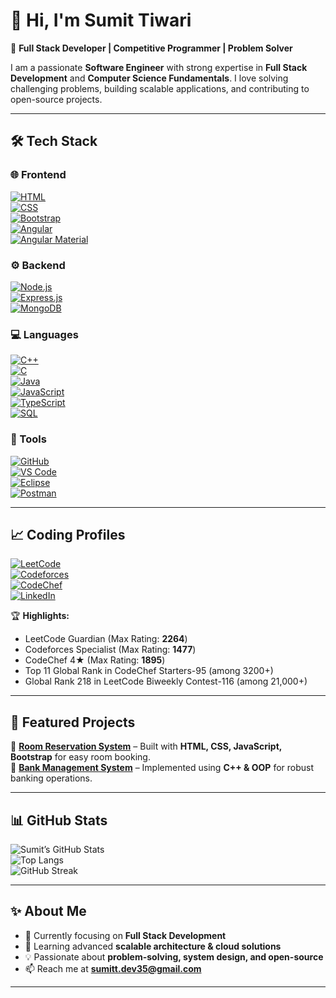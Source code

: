 # 👋 Hi, I'm Sumit Tiwari  

🚀 **Full Stack Developer | Competitive Programmer | Problem Solver**  

I am a passionate **Software Engineer** with strong expertise in **Full Stack Development** and **Computer Science Fundamentals**. I love solving challenging problems, building scalable applications, and contributing to open-source projects.  

---

## 🛠️ Tech Stack  

### 🌐 Frontend  
[![HTML](https://img.shields.io/badge/HTML5-E34F26?style=for-the-badge&logo=html5&logoColor=white)]()  
[![CSS](https://img.shields.io/badge/CSS3-1572B6?style=for-the-badge&logo=css3&logoColor=white)]()  
[![Bootstrap](https://img.shields.io/badge/Bootstrap-563D7C?style=for-the-badge&logo=bootstrap&logoColor=white)]()  
[![Angular](https://img.shields.io/badge/Angular-DD0031?style=for-the-badge&logo=angular&logoColor=white)]()  
[![Angular Material](https://img.shields.io/badge/Angular%20Material-757575?style=for-the-badge&logo=angular&logoColor=white)]()  

### ⚙️ Backend  
[![Node.js](https://img.shields.io/badge/Node.js-339933?style=for-the-badge&logo=node.js&logoColor=white)]()  
[![Express.js](https://img.shields.io/badge/Express.js-000000?style=for-the-badge&logo=express&logoColor=white)]()  
[![MongoDB](https://img.shields.io/badge/MongoDB-47A248?style=for-the-badge&logo=mongodb&logoColor=white)]()  

### 💻 Languages  
[![C++](https://img.shields.io/badge/C++-00599C?style=for-the-badge&logo=c%2b%2b&logoColor=white)]()  
[![C](https://img.shields.io/badge/C-00599C?style=for-the-badge&logo=c&logoColor=white)]()  
[![Java](https://img.shields.io/badge/Java-007396?style=for-the-badge&logo=java&logoColor=white)]()  
[![JavaScript](https://img.shields.io/badge/JavaScript-F7DF1E?style=for-the-badge&logo=javascript&logoColor=black)]()  
[![TypeScript](https://img.shields.io/badge/TypeScript-007ACC?style=for-the-badge&logo=typescript&logoColor=white)]()  
[![SQL](https://img.shields.io/badge/SQL-336791?style=for-the-badge&logo=postgresql&logoColor=white)]()  

### 🧰 Tools  
[![GitHub](https://img.shields.io/badge/GitHub-181717?style=for-the-badge&logo=github&logoColor=white)](https://github.com/Sumit-Dev35)  
[![VS Code](https://img.shields.io/badge/VS%20Code-0078d7?style=for-the-badge&logo=visual-studio-code&logoColor=white)]()  
[![Eclipse](https://img.shields.io/badge/Eclipse-2C2255?style=for-the-badge&logo=eclipse&logoColor=white)]()  
[![Postman](https://img.shields.io/badge/Postman-FF6C37?style=for-the-badge&logo=postman&logoColor=white)]()  

---

## 📈 Coding Profiles  

[![LeetCode](https://img.shields.io/badge/LeetCode-FFA116?style=for-the-badge&logo=leetcode&logoColor=white)](https://leetcode.com/u/Bitwise_Operator/)  
[![Codeforces](https://img.shields.io/badge/Codeforces-1F8ACB?style=for-the-badge&logo=codeforces&logoColor=white)](https://codeforces.com/profile/Bitwise_operator)  
[![CodeChef](https://img.shields.io/badge/CodeChef-5B4638?style=for-the-badge&logo=codechef&logoColor=white)](https://www.codechef.com/users/bitwise91)  
[![LinkedIn](https://img.shields.io/badge/LinkedIn-0A66C2?style=for-the-badge&logo=linkedin&logoColor=white)](https://www.linkedin.com/in/sumit-tiwari-b7a5b1222/)  

🏆 **Highlights:**  
- LeetCode Guardian (Max Rating: **2264**)  
- Codeforces Specialist (Max Rating: **1477**)  
- CodeChef 4★ (Max Rating: **1895**)  
- Top 11 Global Rank in CodeChef Starters-95 (among 3200+)  
- Global Rank 218 in LeetCode Biweekly Contest-116 (among 21,000+)  

---

## 📂 Featured Projects  

🔹 [**Room Reservation System**](https://github.com/SUMIT-TI/roombooking) – Built with **HTML, CSS, JavaScript, Bootstrap** for easy room booking.  
🔹 [**Bank Management System**](https://github.com/SUMIT-TI/Bank-Management-Solution) – Implemented using **C++ & OOP** for robust banking operations.  

---

## 📊 GitHub Stats  

![Sumit’s GitHub Stats](https://github-readme-stats.vercel.app/api?username=Sumit-Dev35&show_icons=true&theme=radical)  
![Top Langs](https://github-readme-stats.vercel.app/api/top-langs/?username=Sumit-Dev35&layout=compact&theme=radical)  
![GitHub Streak](https://streak-stats.demolab.com?user=Sumit-Dev35&theme=radical)  

---

## ✨ About Me  

- 🔭 Currently focusing on **Full Stack Development**  
- 🌱 Learning advanced **scalable architecture & cloud solutions**  
- 💡 Passionate about **problem-solving, system design, and open-source**  
- 📫 Reach me at **sumitt.dev35@gmail.com**  

---
